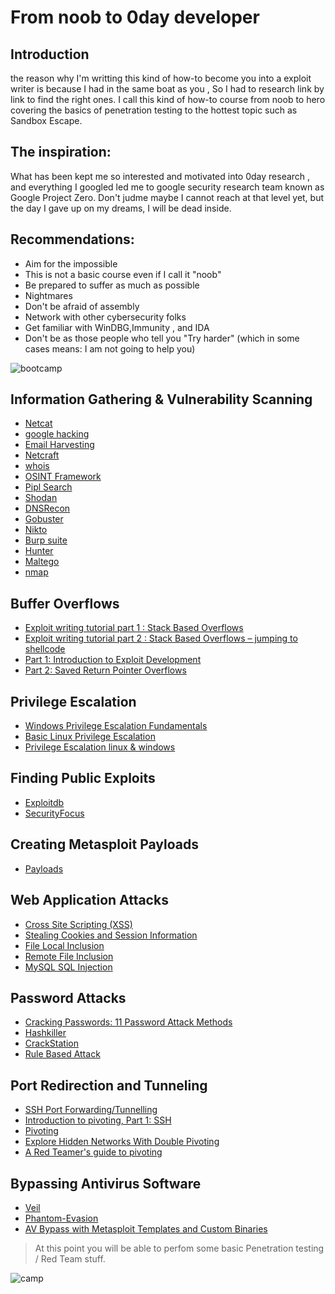 # From noob to 0day developer 

## Introduction 

the reason why I'm writting this kind of how-to become you into a exploit writer is because I had in the same boat as you , So I had to research link by link to find the right ones. I call this kind of how-to course from noob to hero covering the basics of penetration testing to the hottest topic such as Sandbox Escape. 

## The inspiration:

What has been kept me so interested and motivated into 0day research , and everything I googled led me to google security research team known as Google Project Zero. Don't judme maybe I cannot reach at that level yet, but the day I gave up on my dreams, I will be dead inside.


## Recommendations: 

* Aim for the impossible 
* This is not a basic course even if I call it "noob"
* Be prepared to suffer as much as possible 
* Nightmares
* Don't be afraid of assembly 
* Network with other cybersecurity folks
* Get familiar with WinDBG,Immunity , and IDA
* Don't be as those people who tell you "Try harder" (which in some cases means: I am not going to help you)

![bootcamp](https://github.com/SkyBulk/the-day-of-nightmares/blob/master/images/bootcamp.jpg)

## Information Gathering & Vulnerability Scanning
* [Netcat](https://www.computerhope.com/unix/nc.htm)
* [google hacking](https://www.exploit-db.com/google-hacking-database)	
* [Email Harvesting](https://spreadsecurity.github.io/2016/08/22/open-source-intelligence-with-theharvester.html)
* [Netcraft](https://searchdns.netcraft.com/)
* [whois](http://whois.domaintools.com/)
* [OSINT Framework](https://osintframework.com/)
* [Pipl Search](https://pipl.com/)
* [Shodan](https://www.shodan.io/)
* [DNSRecon](https://tools.kali.org/information-gathering/dnsrecon)
* [Gobuster](https://tools.kali.org/web-applications/gobuster)
* [Nikto](https://hackertarget.com/nikto-tutorial/)
* [Burp suite](https://media.licdn.com/dms/image/C4E12AQEehsOx8j6E7Q/article-inline_image-shrink_400_744/0?e=2127686400&v=beta&t=kLlvLj165J1I9PnXAB_PABR74x38qidzOWkOoNLncgI)
* [Hunter](https://hunter.io/)
* [Maltego](https://youtu.be/46st98FUf8s)
* [nmap](https://s3-us-west-2.amazonaws.com/stationx-public-download/nmap_cheet_sheet_0.6.pdf)

## Buffer Overflows

* [Exploit writing tutorial part 1 : Stack Based Overflows](https://www.corelan.be/index.php/2009/07/19/exploit-writing-tutorial-part-1-stack-based-overflows/)
* [Exploit writing tutorial part 2 : Stack Based Overflows – jumping to shellcode](https://www.corelan.be/index.php/2009/07/23/writing-buffer-overflow-exploits-a-quick-and-basic-tutorial-part-2/)
* [Part 1: Introduction to Exploit Development](https://www.fuzzysecurity.com/tutorials/expDev/1.html)
* [Part 2: Saved Return Pointer Overflows](https://www.fuzzysecurity.com/tutorials/expDev/2.html)

## Privilege Escalation

* [Windows Privilege Escalation Fundamentals](http://www.fuzzysecurity.com/tutorials/16.html)
* [Basic Linux Privilege Escalation](https://blog.g0tmi1k.com/2011/08/basic-linux-privilege-escalation/)
* [Privilege Escalation linux & windows](https://sushant747.gitbooks.io/total-oscp-guide/privilege_escalation_-_linux.html)

## Finding Public Exploits
* [Exploitdb](http://www.exploit-db.com/)
* [SecurityFocus](http://www.securityfocus.com/)

## Creating Metasploit Payloads

* [Payloads](https://netsec.ws/?p=331)


## Web Application Attacks

* [Cross Site Scripting (XSS)](https://www.owasp.org/index.php/Cross-site_Scripting_(XSS))
* [Stealing Cookies and Session Information](https://breakdev.org/sniping-insecure-cookies-with-xss/)
* [File Local Inclusion](https://highon.coffee/blog/lfi-cheat-sheet/)
* [Remote File Inclusion](https://securityxploded.com/remote-file-inclusion.php)
* [MySQL SQL Injection](http://pentestmonkey.net/cheat-sheet/sql-injection/mysql-sql-injection-cheat-sheet)


## Password Attacks
* [Cracking Passwords: 11 Password Attack Methods](https://datarecovery.com/rd/cracking-passwords-11-password-attack-methods-work/)
* [Hashkiller](https://hashkiller.co.uk/)
* [CrackStation](https://crackstation.net/)
* [Rule Based Attack](https://www.4armed.com/blog/hashcat-rule-based-attack/)

## Port Redirection and Tunneling

* [SSH Port Forwarding/Tunnelling](https://www.booleanworld.com/guide-ssh-port-forwarding-tunnelling/)
* [Introduction to pivoting, Part 1: SSH](https://blog.techorganic.com/2012/10/06/introduction-to-pivoting-part-1-ssh/)
* [Pivoting](https://www.ivoidwarranties.tech/posts/pentesting-tuts/pivoting/localport-forward/)
* [Explore Hidden Networks With Double Pivoting](https://pentest.blog/explore-hidden-networks-with-double-pivoting/)
* [A Red Teamer's guide to pivoting](https://artkond.com/2017/03/23/pivoting-guide/)

## Bypassing Antivirus Software

* [Veil](https://github.com/Veil-Framework/Veil)
* [Phantom-Evasion](https://github.com/oddcod3/Phantom-Evasion)
* [AV Bypass with Metasploit Templates and Custom Binaries](https://ired.team/offensive-security/av-bypass-with-metasploit-templates)

> At this point you will be able to perfom some basic Penetration testing / Red Team stuff.

![camp](https://github.com/SkyBulk/the-day-of-nightmares/blob/master/images/camp.jpg)

